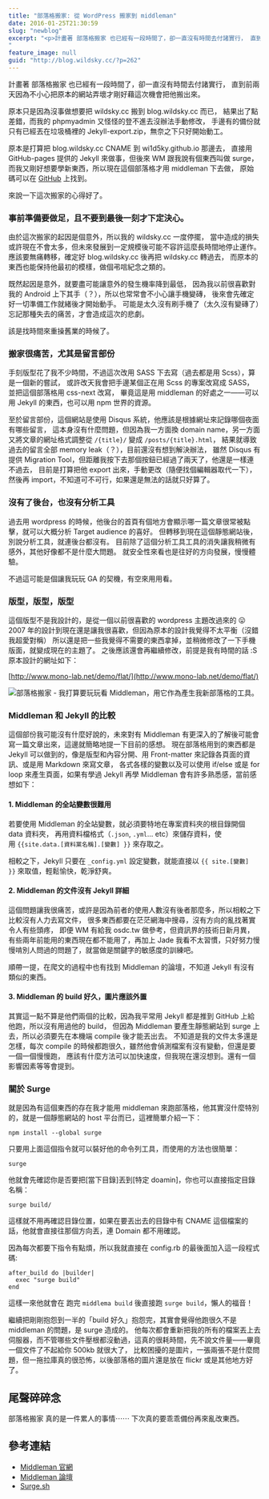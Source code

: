 ```yaml
---
title: "部落格搬家: 從 WordPress 搬家到 middleman"
date: 2016-01-25T21:30:59
slug: "newblog"
excerpt: "<p>計畫著 部落格搬家 也已經有一段時間了，卻一直沒有時間去付諸實行， 直到前兩天因為不小心把原本的網站弄壞才剛好&#8230;</p>
"
feature_image: null
guid: "http://blog.wildsky.cc/?p=262"
---
```

計畫著 部落格搬家 也已經有一段時間了，卻一直沒有時間去付諸實行， 直到前兩天因為不小心把原本的網站弄壞才剛好藉這次機會把他搬出來。

原本只是因為沒事做想要把 wildsky.cc 搬到 blog.wildsky.cc 而已， 結果出了點差錯，而我的 phpmyadmin 又怪怪的登不進去沒辦法手動修改， 手邊有的備份就只有已經丟在垃圾桶裡的 Jekyll-export.zip，無奈之下只好開始動工。

原本是打算把 blog.wildsky.cc CNAME 到 wi1d5ky.github.io 那邊去， 直接用 GitHub-pages 提供的 Jekyll 來做事，但後來 WM 跟我說有個東西叫做 surge， 而我又剛好想要學新東西，所以現在這個部落格才用 middleman 下去做， 原始碼可以在 [GitHub](https://github.com/wi1d5ky/blog.wildsky.cc) 上找到。

來說一下這次搬家的心得好了。

### 事前準備要做足，且不要到最後一刻才下定決心。

由於這次搬家的起因是個意外，所以我的 wildsky.cc 一度停擺， 當中造成的損失或許現在不會太多，但未來發展到一定規模後可能不容許這麼長時間地停止運作。 應該要無痛轉移，確定好 blog.wildsky.cc 後再把 wildsky.cc 轉過去， 而原本的東西也能保持他最初的模樣，做個弔唁紀念之類的。

既然起因是意外，就要盡可能讓意外的發生機率降到最低， 因為我以前很喜歡對我的 Android 上下其手（？），所以也常常會不小心讓手機變磚， 後來會先確定好一切準備工作就緒後才開始動手。 可能是太久沒有刷手機了（太久沒有變磚了）忘記那種失去的痛苦，才會造成這次的悲劇。

該是找時間來重操舊業的時候了。

### 搬家很痛苦，尤其是留言部份

手刻版型花了我不少時間，不過這次改用 SASS 下去寫（過去都是用 Scss），算是一個新的嘗試， 或許改天我會把手邊某個正在用 Scss 的專案改寫成 SASS，並把這個部落格用 css-next 改寫， 畢竟這是用 middleman 的好處之一——可以用 Jekyll 的東西，也可以用 npm 世界的資源。

至於留言部份，這個網站是使用 Disqus 系統，他應該是根據網址來記錄哪個夜面有哪些留言， 這本身沒有什麼問題，但因為我一方面換 domain name，另一方面又將文章的網址格式調整從 `/{title}/` 變成 `/posts/{title}.html`， 結果就導致過去的留言全部 memory leak（？），目前還沒有想到解決辦法， 雖然 Disqus 有提供 Migration Tool，但距離我按下去那個按鈕已經過了兩天了，他還是一樣連不過去， 目前是打算把他 export 出來，手動更改（隨便找個編輯器取代一下），然後再 import，不知道可不可行，如果還是無法的話就只好算了。

### 沒有了後台，也沒有分析工具

過去用 wordpress 的時候，他後台的首頁有個地方會顯示哪一篇文章很常被點擊，就可以大概分析 Target audience 的喜好。 但轉移到現在這個靜態網站後，別說分析工具，就連後台都沒有。 目前除了這個分析工具工具的消失讓我稍微有感外，其他好像都不是什麼大問題。 就安全性來看也是往好的方向發展，慢慢體驗。

不過這可能是個讓我玩玩 GA 的契機，有空來用用看。

### 版型，版型，版型

這個版型不是我設計的，是從一個以前很喜歡的 wordpress 主題改過來的 😛 2007 年的設計到現在還是讓我很喜歡，但因為原本的設計我覺得不太平衡（沒錯我超愛對稱） 所以還是把一些我覺得不需要的東西拿掉，並稍微修改了一下手機版面，就變成現在的主題了。 之後應該還會再繼續修改，前提是我有時間的話 :S 原本設計的網址如下：

[http://www.mono-lab.net/demo/flat/](http://www.mono-lab.net/demo/flat/)

![部落格搬家 - 我打算要玩玩看 Middleman，用它作為產生我新部落格的工具。](/images/螢幕快照-2019-03-05-21.39.06-1.png)

### Middleman 和 Jekyll 的比較

這個部份我可能沒有什麼好說的，未來對有 Middleman 有更深入的了解後可能會寫一篇文章出來，這邊就簡略地提一下目前的感想。 現在部落格用到的東西都是 Jekyll 可以做到的，像是版型和內容分開、用 Front-matter 來記錄各頁面的資訊、或是用 Markdown 來寫文章， 各式各樣的變數以及可以使用 if/else 或是 for loop 來產生頁面，如果有學過 Jekyll 再學 Middleman 會有許多熟悉感，當前感想如下：

#### 1\. Middleman 的全站變數很難用

若要使用 Middleman 的全站變數，就必須要特地在專案資料夾的根目錄開個 data 資料夾， 再用資料檔格式（`.json`, `.yml`… etc）來儲存資料，使用 `{{site.data.[資料黨名稱].[變數] }}` 來存取之。

相較之下，Jekyll 只要在 `_config.yml` 設定變數，就能直接以 `{{ site.[變數] }}` 來取值，輕鬆愉快，乾淨舒爽。

#### 2\. Middleman 的文件沒有 Jekyll 詳細

這個問題讓我很痛苦，或許是因為前者的使用人數沒有後者那麼多，所以相較之下比較沒有人力去寫文件， 很多東西都要在茫茫網海中搜尋，沒有方向的亂找著實令人有些頭疼， 即便 WM 有給我 osdc.tw 做參考，但資訊界的技術日新月異， 有些兩年前能用的東西現在都不能用了，再加上 Jade 我看不太習慣，只好努力慢慢啃別人問過的問題了，就當做是關鍵字的敏感度的訓練吧。

順帶一提，在爬文的過程中也有找到 Middleman 的論壇，不知道 Jekyll 有沒有類似的東西。

#### 3\. Middleman 的 build 好久，圖片應該外置

其實這一點不算是他們兩個的比較，因為我平常用 Jekyll 都是推到 GitHub 上給他跑，所以沒有用過他的 build， 但因為 Middleman 要產生靜態網站到 surge 上去，所以必須要先在本機端 compile 後才能丟出去。 不知道是我的文件太多還是怎樣，每次 compile 的時候都跑很久，雖然他會偵測檔案有沒有變動，但還是要一個一個慢慢跑， 應該有什麼方法可以加快速度，但我現在還沒想到。還有一個影響因素等等會提到。

### 關於 Surge

就是因為有這個東西的存在我才能用 middleman 來跑部落格，他其實沒什麼特別的，就是一個靜態網站的 host 平台而已，這裡簡單介紹一下：

`npm install --global surge`

只要用上面這個指令就可以裝好他的命令列工具，而使用的方法也很簡單：

`surge`

他就會先確認你是否要把\[當下目錄\]丟到\[特定 doamin\]，你也可以直接指定目錄名稱：

`surge build/`

這樣就不用再確認目錄位置，如果在要丟出去的目錄中有 CNAME 這個檔案的話，他就會直接往那個方向丟，連 Domain 都不用確認。

因為每次都要下指令有點煩，所以我就直接在 config.rb 的最後面加入這一段程式碼:

    after_build do |builder|
      exec "surge build"
    end


這樣一來他就會在 跑完 `middlema build` 後直接跑 `surge build`，懶人的福音！

繼續把剛剛抱怨到一半的「build 好久」抱怨完，其實會覺得他跑很久不是 middleman 的問題，是 surge 造成的。 他每次都會重新把我的所有的檔案丟上去伺服器，而不管哪些文件壓根都沒動過，這真的很耗時間，先不說文件量——畢竟一個文件了不起給你 500kb 就很大了， 比較困擾的是圖片，一張兩張不是什麼問題，但一拖拉庫真的很恐怖，以後部落格的圖片還是放在 flickr 或是其他地方好了。

尾聲碎碎念
-----

部落格搬家 真的是一件累人的事情⋯⋯ 下次真的要乖乖備份再來亂改東西。

參考連結
----

*   [Middleman 官網](http://middlemanapp.com/)
*   [Middleman 論壇](https://forum.middlemanapp.com/)
*   [Surge.sh](http://surge.sh/)
